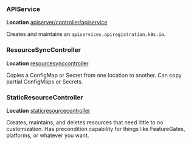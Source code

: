 
### APIService
**Location** [apiserver/controller/apiservice](https://github.com/openshift/library-go/tree/master/pkg/operator/apiserver/controller/apiservice)

Creates and maintains an `apiservices.apiregistration.k8s.io`.

### ResourceSyncController
**Location** [resourcesynccontroller](https://github.com/openshift/library-go/tree/master/pkg/operator/resourcesynccontroller)

Copies a ConfigMap or Secret from one location to another.
Can copy partial ConfigMaps or Secrets.

### StaticResourceController
**Location** [staticresourcecontroller](https://github.com/openshift/library-go/tree/master/pkg/operator/staticresourcecontroller)

Creates, maintains, and deletes resources that need little to no customization.
Has precondition capability for things like FeatureGates, platforms, or whatever you want.

